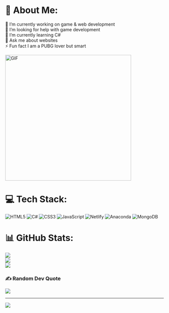 # 💫 About Me:
🔭 I’m currently working on game & web development<br>🤝 I’m looking for help with game development<br>🌱 I’m currently learning C#<br>💬 Ask me about websites<br>⚡ Fun fact I am a PUBG lover but smart

<img src="https://cdn.dribbble.com/users/1162077/screenshots/3848914/programmer.gif" alt="GIF" width="400" >

# 💻 Tech Stack:
![HTML5](https://img.shields.io/badge/html5-%23E34F26.svg?style=for-the-badge&logo=html5&logoColor=white) ![C#](https://img.shields.io/badge/c%23-%23239120.svg?style=for-the-badge&logo=c-sharp&logoColor=white) ![CSS3](https://img.shields.io/badge/css3-%231572B6.svg?style=for-the-badge&logo=css3&logoColor=white) ![JavaScript](https://img.shields.io/badge/javascript-%23323330.svg?style=for-the-badge&logo=javascript&logoColor=%23F7DF1E) ![Netlify](https://img.shields.io/badge/netlify-%23000000.svg?style=for-the-badge&logo=netlify&logoColor=#00C7B7) ![Anaconda](https://img.shields.io/badge/Anaconda-%2344A833.svg?style=for-the-badge&logo=anaconda&logoColor=white) ![MongoDB](https://img.shields.io/badge/MongoDB-%234ea94b.svg?style=for-the-badge&logo=mongodb&logoColor=white)
# 📊 GitHub Stats:
![](https://github-readme-stats.vercel.app/api?username=P-DAHIYA&theme=merko&hide_border=false&include_all_commits=false&count_private=false)<br/>
![](https://github-readme-streak-stats.herokuapp.com/?user=P-DAHIYA&theme=merko&hide_border=false)<br/>
![](https://github-readme-stats.vercel.app/api/top-langs/?username=P-DAHIYA&theme=merko&hide_border=false&include_all_commits=false&count_private=false&layout=compact)

### ✍️ Random Dev Quote
![](https://quotes-github-readme.vercel.app/api?type=horizontal&theme=radical)

---
[![](https://visitcount.itsvg.in/api?id=P-DAHIYA&icon=0&color=0)](https://visitcount.itsvg.in)

<!-- Proudly created with GPRM ( https://gprm.itsvg.in ) -->
